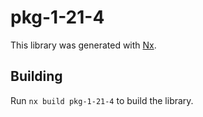 # pkg-1-21-4

This library was generated with [Nx](https://nx.dev).

## Building

Run `nx build pkg-1-21-4` to build the library.

